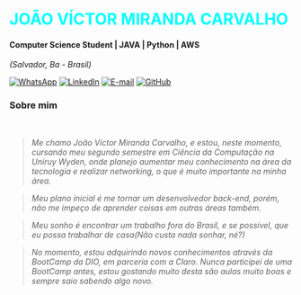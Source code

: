 <h1> 
  <a href="https://www.linkedin.com/in/vitor-miranda-b58a1725a" style="color: #0FF !important; text-decoration: none; color: inherit;">
    <span>JOÃO VÍCTOR MIRANDA CARVALHO</span>
  </a>
</h1>

#### Computer Science Student | JAVA | Python | AWS
<i>(Salvador, Ba - Brasil)</i>

[![WhatsApp](https://img.shields.io/badge/WhatsApp-0077B5?style=for-the-badge&logo=whatsapp&logoColor)](https://wa.me/qr/W2WCSVK67B7AC1)
[![LinkedIn](https://img.shields.io/badge/linkedin-%230077B5.svg?style=for-the-badge&logo=linkedin&logoColor)](https://www.linkedin.com/in/vitor-miranda-b58a1725a)
[![E-mail](https://img.shields.io/badge/-Email-0077B5?style=for-the-badge&logo=microsoft-outlook&logoColor=)](mailto:joao002miranda@gmail.com)
[![GitHub](https://img.shields.io/badge/GitHub-0077B5?style=for-the-badge&logo=github&logoColor)](https://github.com/JOAOVICTORCARVALHO-DEV)
<br />


###  Sobre mim
<i>
<br />

> Me chamo João Víctor Miranda Carvalho, e estou, neste momento, cursando meu segundo semestre em Ciência da Computação na Uniruy Wyden, onde planejo aumentar meu conhecimento na área da tecnologia e realizar networking, o que é muito importante na minha área.

>Meu plano inicial é me tornar um desenvolvedor back-end, porém, não me impeço de aprender coisas em outras áreas também.

>Meu sonho é encontrar um trabalho fora do Brasil, e se possível, que eu possa trabalhar de casa(Não custa nada sonhar, né?)

>No momento, estou adquirindo novos conhecimentos através da BootCamp da DIO, em parceria com a Claro. Nunca participei de uma BootCamp antes, estou gostando muito desta são aulas muito boas e sempre saio sabendo algo novo.
  
</i>


<br />

